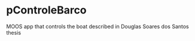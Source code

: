 pControleBarco
==============
MOOS app that controls the boat described in Douglas Soares dos Santos thesis

